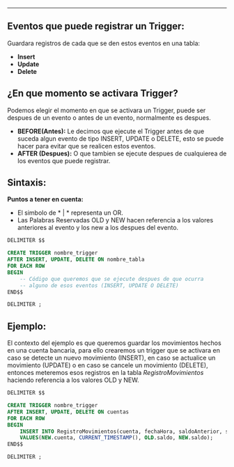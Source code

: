 
---

## Eventos que puede registrar un Trigger:
Guardara registros de cada que se den estos eventos en una tabla:
- **Insert** 
- **Update** 
- **Delete** 


## ¿En que momento se activara Trigger?
Podemos elegir el momento en que se activara un Trigger, puede ser despues de un evento o antes de un evento, normalmente es despues.

- **BEFORE(Antes):** Le decimos que ejecute el Trigger antes de que suceda algun evento de tipo INSERT, UPDATE o DELETE, esto se puede hacer para evitar que se realicen estos eventos.
- **AFTER (Despues):** O que tambien se ejecute despues de cualquierea de los eventos que puede registrar.  

## Sintaxis:

**Puntos a tener en cuenta:**
-  El simbolo de * | * representa un OR.
- Las Palabras Reservadas OLD y NEW hacen referencia a los valores anteriores al evento y los new a los despues del evento.  

```sql
DELIMITER $$

CREATE TRIGGER nombre_trigger
AFTER INSERT, UPDATE, DELETE ON nombre_tabla
FOR EACH ROW
BEGIN
    -- Código que queremos que se ejecute despues de que ocurra
    -- alguno de esos eventos (INSERT, UPDATE O DELETE) 
END$$

DELIMITER ;

```


## Ejemplo:
El contexto del ejemplo es que queremos guardar los movimientos hechos en una cuenta bancaria, para ello crearemos un trigger que se activara en caso se detecte un nuevo movimiento (INSERT), en caso se actualice un movimiento (UPDATE) o en caso se cancele un movimiento (DELETE),  entonces meteremos esos registros en la tabla *RegistroMovimientos* haciendo referencia a los valores OLD y NEW. 

```sql
DELIMITER $$

CREATE TRIGGER nombre_trigger
AFTER INSERT, UPDATE, DELETE ON cuentas 
FOR EACH ROW
BEGIN
    INSERT INTO RegistroMovimientos(cuenta, fechaHora, saldoAnterior, saldoNuevo)
    VALUES(NEW.cuenta, CURRENT_TIMESTAMP(), OLD.saldo, NEW.saldo);
END$$

DELIMITER ;
```


